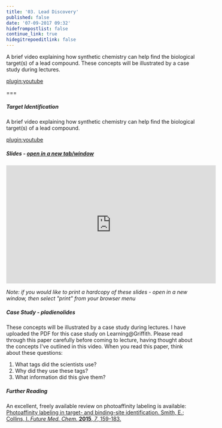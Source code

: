 ```yaml
---
title: '03. Lead Discovery'
published: false
date: '07-09-2017 09:32'
hidefrompostlist: false
continue_link: true
hidegitrepoeditlink: false
---
```


A brief video explaining how synthetic chemistry can help find the biological target(s) of a lead compound. These concepts will be illustrated by a case study during lectures.

[plugin:youtube](https://www.youtube.com/watch?v=zWVmRfd8uk4)

===

##### Target Identification

A brief video explaining how synthetic chemistry can help find the biological target(s) of a lead compound.

[plugin:youtube](https://www.youtube.com/watch?v=zWVmRfd8uk4)

##### Slides - <a href="https://teaching.mcoster.net/DDD/slides/02-target-id.html" target="_blank">open in a new tab/window</a>

<iframe width="560" height="315" src="https://teaching.mcoster.net/DDD/slides/02-target-id.html" frameborder="0" allowfullscreen></iframe>

_Note: if you would like to print a hardcopy of these slides - open in a new window, then select "print" from your browser menu_

##### Case Study - pladienolides
These concepts will be illustrated by a case study during lectures. I have uploaded the PDF for this case study on Learning@Griffith. Please read through this paper carefully before coming to lecture, having thought about the concepts I've outlined in this video. When you read this paper, think about these questions:

1. What tags did the scientists use?
2. Why did they use these tags?
3. What information did this give them?

##### Further Reading
An excellent, freely available review on photoaffinity labeling is available:
[Photoaffinity labeling in target- and binding-site identification. Smith, E.; Collins, I. _Future Med. Chem._ **2015**, _7_, 159-183.](https://doi.org/10.4155/fmc.14.152)
